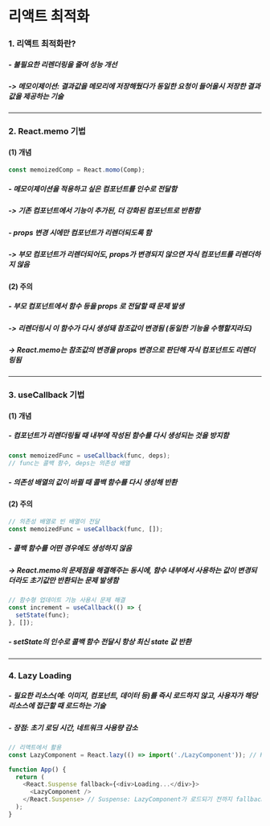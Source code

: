 # 리액트 최적화
### 1. 리액트 최적화란?
##### - 불필요한 리렌더링을 줄여 성능 개선
##### -> 메모이제이션: 결과값을 메모리에 저장해뒀다가 동일한 요청이 들어올시 저장한 결과값을 제공하는 기술
---
### 2. React.memo 기법
#### (1) 개념
```js
const memoizedComp = React.momo(Comp);
```
##### - 메모이제이션을 적용하고 싶은 컴포넌트를 인수로 전달함
##### -> 기존 컴포넌트에서 기능이 추가된, 더 강화된 컴포넌트로 반환함
##### - props 변경 시에만 컴포넌트가 리렌더되도록 함
##### -> 부모 컴포넌트가 리렌더되어도, props가 변경되지 않으면 자식 컴포넌트를 리렌더하지 않음
####  (2) 주의
##### - 부모 컴포넌트에서 함수 등을 props 로 전달할 때 문제 발생 
##### -> 리렌더링시 이 함수가 다시 생성돼 참조값이 변경됨 (동일한 기능을 수행할지라도)
##### -> React.memo는 참조값의 변경을 props 변경으로 판단해 자식 컴포넌트도 리렌더링됨
---
### 3. useCallback 기법
#### (1) 개념
##### - 컴포넌트가 리렌더링될 때 내부에 작성된 함수를 다시 생성되는 것을 방지함
```js
const memoizedFunc = useCallback(func, deps);
// func는 콜백 함수, deps는 의존성 배열
```
##### - 의존성 배열의 값이 바뀔 때 콜백 함수를 다시 생성해 반환
#### (2) 주의
```js
// 의존성 배열로 빈 배열이 전달
const memoizedFunc = useCallback(func, []);
```
##### - 콜백 함수를 어떤 경우에도 생성하지 않음
##### -> React.memo의 문제점을 해결해주는 동시에, 함수 내부에서 사용하는 값이 변경되더라도 초기값만 반환되는 문제 발생함
```js
// 함수형 업데이트 기능 사용시 문제 해결
const increment = useCallback(() => {
  setState(func); 
}, []);

```
##### - setState의 인수로 콜백 함수 전달시 항상 최신 state 값 반환
---
### 4. Lazy Loading
##### - 필요한 리소스(예: 이미지, 컴포넌트, 데이터 등)를 즉시 로드하지 않고, 사용자가 해당 리소스에 접근할 때 로드하는 기술
##### - 장점: 초기 로딩 시간, 네트워크 사용량 감소
```js
// 리액트에서 활용
const LazyComponent = React.lazy(() => import('./LazyComponent')); // React.lazy: import()를 활용해 컴포넌트를 동적으로 로드

function App() {
  return (
    <React.Suspense fallback={<div>Loading...</div>}>
      <LazyComponent />
    </React.Suspense> // Suspense: LazyComponent가 로드되기 전까지 fallback에 지정된 UI가 렌더링됨, 로딩중일 때 나타나는 UI
  );
}
```











